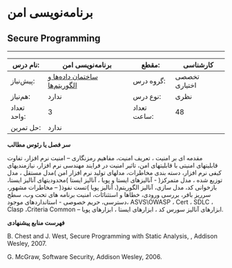 # برنامه‌نویسی امن
## Secure Programming
_______________________________________________________________________________
| نام درس:    | برنامه‌نویسی امن                                                                | مقطع:       | کارشناسی      |
| ----------- | ------------------------------------------------------------------------------- | ----------- | ------------- |
| پیش‌نیاز:   | [ساختمان داده‌ها و الگوریتم‌ها](../mandatory/Data-Structures-and-Algorithms.md) | گروه درس:   | تخصصی اختیاری |
| هم‌نیاز:    | ندارد                                                                           | نوع درس:    | نظری          |
| تعداد واحد: | 3                                                                               | تعداد ساعت: | 48            |
| حل تمرین:   |  ندارد                                                                          |             |               |

**سر فصل یا رئوس مطالب**

مقدمه ای بر امنیت ، تعریف امنیت، مفاهیم رمزنگاری – امنیت نرم افزار، تفاوت قابلیتهای امنیتی با قابلیتهای امن، تاثیر امنیت در فرایند مهندسی نرم افزار، نیازمندیهای کیفی نرم افزار، دسته بندی مخاطرات، مدلهای تولید نرم افزار امن )مدل مستقل ، مدل توزیع شده ، مدل متمرکز( - آنالیزهای ایستا و پویا ، آنالیز ایستا )محدودیتهای آنالیز ایستا، بازخوانی کد، مدل سازی، آنالیز الگوریتم(، آنالیز پویا )تست نفوذ( – مخاطرات مشهور، سرریز بافر، بررسی ورودی، خطاها و استثنائات، امنیت برنامه های تحت وب، سطح دسترسی، حریم خصوصی - استانداردهای موجود، ASVS\OWASP ، Cert ، SDLC ، Clasp ،Criteria Common – ابزارهای آنالیز سورس کد ، ابزارهای ایستا ، ابزارهای پویا. 

**فهرست منابع پیشنهادی**

B. Chest and J. West, Secure Programming with Static Analysis, , Addison Wesley, 2007.

G. McGraw, Software Security, Addison Wesley, 2006.

